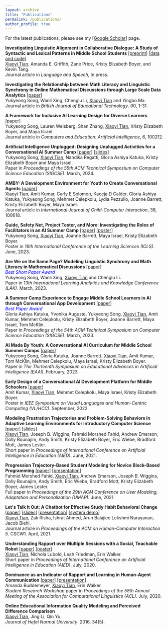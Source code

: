 ```yaml
---
layout: archive
title: "Publications"
permalink: /publications/
author_profile: true 
---
```

<script src="https://www.w3counter.com/tracker.js?id=129746"></script>
For the latest publications, please see my \[[Google Scholar](https://scholar.google.com/citations?user=kc4yf5UAAAAJ&hl=en)\] page. 


**Investigating Linguistic Alignment in Collaborative Dialogue: A Study of Syntactic and Lexical Patterns in Middle School Students** \[[preprint](https://doi.org/10.31234/osf.io/nbw8x)\] \[[data and code](https://osf.io/97sak/)\] <br/>
<u>Xiaoyi Tian</u>, Amanda E. Griffith, Zane Price, Kristy Elizabeth Boyer, and Kevin Tang.<br/>
Journal article in *Language and Speech*, In press. 

**Investigating the Relationship between Math Literacy and Linguistic Synchrony in Online Mathematical Discussions through Large Scale Data Analytics** \[[paper](https://doi.org/10.1111/bjet.13444)\] <br/>
Yukyeong Song, Wanli Xing, Chenglu Li, <u>Xiaoyi Tian</u> and Yingbo Ma.<br/>
Journal article in *British Journal of Educational Technology*. 00, 1-31

**A Framework for Inclusive AI Learning Design for Diverse Learners** \[[paper](https://doi.org/10.1016/j.caeai.2024.100212)\]<br/>
Yukyeong Song, Lauren Weisberg, Shan Zhang, <u>Xiaoyi Tian</u>, Kristy Elizabeth Boyer, and Maya Israel.<br/>
Journal article in *Computers and Education: Artificial Intelligence*, 6, 100212. 

**Artificial Intelligence Unplugged: Designing Unplugged Activities for a Conversational AI Summer Camp** \[[paper](https://doi.org/10.1145/3626252.3630783)\] \[[slides](../files/SIGCSE_2024_AI_Unplugged_slides.pdf)\]<br/>
Yukyeong Song, <u>Xiaoyi Tian</u>, Nandika Regatti, Gloria Ashiya Katuka, Kristy Elizabeth Boyer and Maya Israel.<br/>
Paper in *Proceedings of the 55th ACM Technical Symposium on Computer Science Education (SIGCSE)*. March, 2024.

**AMBY: A Development Environment for Youth to Create Conversational Agents** \[[paper](https://doi.org/10.1016/j.ijcci.2023.100618)\] <br/>
<u>Xiaoyi Tian</u>, Amit Kumar, Carly E Solomon, Kaceja D Calder, Gloria Ashiya Katuka, Yukyeong Song, Mehmet Celepkolu, Lydia Pezzullo, Joanne Barrett, Kristy Elizabeth Boyer, Maya Israel.<br/>
Journal article in *International Journal of Child-Computer Interaction*, 38, 100618. 


**Guide, Safety Net, Project Tester, and More: Investigating the Roles of Facilitators in an AI Summer Camp** \[[paper](../files/Song_ISLS2023_paper.pdf)\] \[[poster](../files/Song_ISLS2023_poster.pdf)\]<br/>
Yukyeong Song, <u>Xiaoyi Tian</u>, Joanne Barrett, Maya Israel, Kristy Elizabeth Boyer.<br/>
Poster in *16th International Conference of the Learning Sciences (ICLS)*. June, 2023.


**Are We on the Same Page? Modeling Linguistic Synchrony and Math Literacy in Mathematical Discussions** \[[paper](../files/Song_LAK_2023.pdf)\] <br/>
<span style="color:blue">*Best Short Paper Award*</span>
<br/>
Yukyeong Song, Wanli Xing, <u>Xiaoyi Tian</u> and Chenglu Li.<br/>
Paper in *13th International Learning Analytics and Knowledge Conference (LAK)*. March, 2023.

**A Summer Camp Experience to Engage Middle School Learners in AI through Conversational App Development** \[[paper](../files/Katuka_SIGCSE_2023.pdf)\] <br/>
<span style="color:blue">*Best Paper Award* </span>
<br/> 
Gloria Ashiya Katuka, Yvonika Auguste, Yukyeong Song, <u>Xiaoyi Tian</u>, Amit Kumar, Mehmet Celepkolu, Kristy Elizabeth Boyer, Joanne Barrett, Maya Israel, Tom McKlin.<br/>
Paper in *Proceedings of the 54th ACM Technical Symposium on Computer Science Education (SIGCSE)*. March, 2023.


**AI Made By Youth: A Conversational AI Curriculum for Middle School Summer Camps** \[[paper](../files/Song_EAAI_2023.pdf)\] 
<br/> 
Yukyeong Song, Gloria Katuka, Joanne Barrett, <u>Xiaoyi Tian</u>, Amit Kumar, Tom McKlin, Mehmet Celepkolu, Maya Israel, Kristy Elizabeth Boyer.<br/>
Paper in *The Thirteenth Symposium on Educational Advances in Artificial Intelligence (EAAI)*. February, 2023.

**Early Design of a Conversational AI Development Platform for Middle Schoolers** \[[paper](../files/Kumar_VLHCC2022_poster_manuscript.pdf)\] <br/> 
Amit Kumar, <u>Xiaoyi Tian</u>, Mehmet Celepkolu, Maya Israel, Kristy Elizabeth Boyer.<br/>
Poster in *IEEE Symposium on Visual Languages and Human-Centric Computing (VL/HCC)*. September, 2022.

**Modeling Frustration Trajectories and Problem-Solving Behaviors in Adaptive Learning Environments for Introductory Computer Science** \[[paper](../files/Tian_AIED_2021_PRIME.pdf)\] \[[slides](../files/Tian_AIED2021_PRIME_slides.pdf)\] <br/> 
<u>Xiaoyi Tian</u>, Joseph B. Wiggins, Fahmid Morshed Fahid, Andrew Emerson, Dolly Bounajim, Andy Smith, Kristy Elizabeth Boyer, Eric Wiebe, Bradford Mott, James Lester.<br/> 
Short paper in *Proceedings of International Conference on Artificial Intelligence in Education (AIED)*. June, 2021.

**Progression Trajectory-Based Student Modeling for Novice Block-Based Programming** \[[paper](../files/Fahid_UMAP_2021.pdf)\] \[[presentation](https://dl.acm.org/doi/10.1145/3450613.3456833#sec-supp)\] <br/>
Fahmid Morshed Fahid, <u>Xiaoyi Tian</u>, Andrew Emerson, Joseph B. Wiggins, Dolly Bounajim, Andy Smith, Eric Wiebe, Bradford Mott, Kristy Elizabeth Boyer, James Lester.<br/> 
Full paper in *Proceedings of the 29th ACM Conference on User Modeling, Adaptation and Personalization (UMAP)*. June, 2021.

**Let's Talk It Out: A Chatbot for Effective Study Habit Behavioral Change** \[[paper](../files/Tian_CSCW2021_Official_paper.pdf)\] \[[slides](../files/Tian_CSCW21_chatbot_slides.pdf)\] \[[presentation](https://www.youtube.com/watch?v=rHN_aeZvpyY)\] \[[system demo](https://youtu.be/bLlDL5UCMeI)\]<br/> 
<u>Xiaoyi Tian</u>, Zak Risha, Ishrat Ahmed, Arun Balajiee Lekshmi Narayanan, Jacob Biehl.<br/> 
Journal article in *Proceedings of the ACM on Human-Computer Interaction 5*. CSCW1. April, 2021.

**Understanding Rapport over Multiple Sessions with a Social, Teachable Robot** \[[paper](http://txiaoyi.com/files/Tian_AIED2020_Paper_Robot_multisession.pdf)\] \[[poster](http://txiaoyi.com/files/Tian_aied2020_poster.pdf)\]<br/>
<u>Xiaoyi Tian</u>, Nichola Lubold, Leah Friedman, Erin Walker.<br/> 
Short paper in *Proceedings of International Conference on Artificial Intelligence in Education (AIED)*. July, 2020.

**Dominance as an Indicator of Rapport and Learning in Human-Agent Communication** \[[paper](http://txiaoyi.com/files/Buddemeyer_ACL_SRW.pdf)\] \[[presentation](https://virtual.acl2020.org/paper_srw.46.html)\]<br/>
Amanda Buddemeyer, <u>Xiaoyi Tian</u>, Erin Walker.<br/>
*Student Research Workshop* paper in *Proceedings of the 58th Annual Meeting of the Association for Computational Linguistics (ACL)*. July, 2020.

**Online Educational Information Quality Modeling and Perceived Difference Comparison**<br/>
<u>Xiaoyi Tian</u>, Jing Li, Qin Yu.<br/>
*Journal of Hefei Normal University*. 2016, 34(5).


